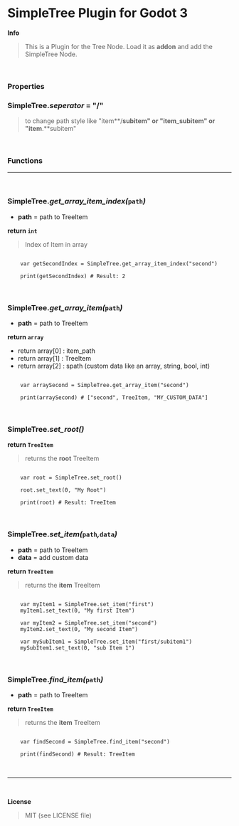 # SimpleTree Plugin for Godot 3


**Info**
> This is a Plugin for the Tree Node. Load it as **addon** and add the SimpleTree Node.

<br />

### Properties

### **SimpleTree._seperator_ = "/"**

> to change path style like "item**/**subitem" or "item**_**subitem" or "item**.**subitem"



<br />

### Functions

___

<br />

### **SimpleTree._get_array_item_index(_`path`_)_**

+ **path** = path to TreeItem

**return `int`**
> Index of Item in array

```gdscript

    var getSecondIndex = SimpleTree.get_array_item_index("second")

    print(getSecondIndex) # Result: 2

```

<br />

### **SimpleTree._get_array_item(_`path`_)_**

+ **path** = path to TreeItem

**return `array`**

+ return array[0] : item_path
+ return array[1] : TreeItem
+ return array[2] : spath (custom data like an array, string, bool, int)

```gdscript

    var arraySecond = SimpleTree.get_array_item("second")

    print(arraySecond) # ["second", TreeItem, "MY_CUSTOM_DATA"]

```

<br />

### **SimpleTree._set_root()_**

**return `TreeItem`**
> returns the **root** TreeItem

```gdscript

    var root = SimpleTree.set_root()

    root.set_text(0, "My Root")

    print(root) # Result: TreeItem

```

<br />

### **SimpleTree._set_item(_`path`_,_`data`_)_**

+ **path** = path to TreeItem
+ **data** = add custom data

**return `TreeItem`**
> returns the **item** TreeItem

```gdscript

    var myItem1 = SimpleTree.set_item("first")
    myItem1.set_text(0, "My first Item")

    var myItem2 = SimpleTree.set_item("second")
    myItem2.set_text(0, "My second Item")

    var mySubItem1 = SimpleTree.set_item("first/subitem1")
    mySubItem1.set_text(0, "sub Item 1")

```

<br />

### **SimpleTree._find_item(_`path`_)_**

+ **path** = path to TreeItem

**return `TreeItem`**
> returns the **item** TreeItem

```gdscript

    var findSecond = SimpleTree.find_item("second")

    print(findSecond) # Result: TreeItem

```

<br />

___

<br />

**License**

> MIT (see LICENSE file)
